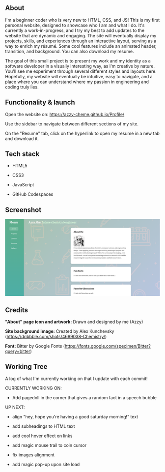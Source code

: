 ## About

I'm a beginner coder who is very new to HTML, CSS, and JS! This is my first personal website, designed to showcase who I am and what I do. It's currently a work-in-progress, and I try my best to add updates to the website that are dynamic and engaging. The site will eventually display my projects, skills, and experiences through an interactive layout, serving as a way to enrich my résumé. Some cool features include an animated header, transition, and background. You can also download my resume.

The goal of this small project is to present my work and my identity as a software developer in a visually interesting way, as I'm creative by nature. You'll see me experiment through several different styles and layouts here. Hopefully, my website will eventually be intuitive, easy to navigate, and a place where you can understand where my passion in engineering and coding truly lies. 

## Functionality & launch

Open the website on: https://azzy-cheme.github.io/Profile/

Use the sidebar to navigate between different sections of my site. 

On the "Resume" tab, click on the hyperlink to open my resume in a new tab and download it.

## Tech stack

- HTML5

- CSS3

- JavaScript

- GitHub Codespaces

## Screenshot

![Screenshot of the website in action.](https://raw.githubusercontent.com/azzy-chemE/Profile/refs/heads/main/Screenshot%202025-09-07%2017.26.00.png) 

## Credits

**"About" page icon and artwork:** Drawn and designed by me (Azzy)

**Site background image:** Created by Alex Kunchevsky (https://dribbble.com/shots/4689038-Chemistry/)

**Font:** Bitter by Google Fonts (https://fonts.google.com/specimen/Bitter?query=bitter)

## Working Tree

A log of what I'm currently working on that I update with each commit!

CURRENTLY WORKING ON:

- Add pagedoll in the corner that gives a random fact in a speech bubble

UP NEXT: 

- align "hey, hope you're having a good saturday morning!" text

- add subheadings to HTML text

- add cool hover effect on links 

- add magic mouse trail to coin cursor

- fix images alignment

- add magic pop-up upon site load